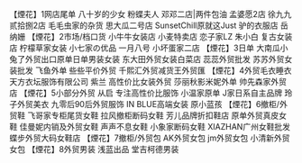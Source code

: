 【煙花】1网店尾单 八十岁的少女 粉蝶夫人 邓邓二店|两件包油 孟婆愿2店 徐九九 贰拾捌2店 毛毛虫家的杂货 思大瓜二号店 SunsetChill原就这Just 驴的衣服店 岳纳姗 【煙花】2市场/档口货 小牛牛女装店 小麦特卖店 恋子家LZ 朱小白 复古女装店 柠檬草家女装 小七家の优品 一月八号 小坏蛋家二店 【煙花】3日单 大南瓜小兔了外贸出口原单日单男装女装 东大田外贸女装白菜店 蕊蕊外贸批发 苏苏外贸女装批发 飞鱼外单 些些平价外贸 千熙汇外贸减货王外贸匯 【煙花】4外贸毛衣睡衣 天方衣坛服饰有限公司 紫兰 高性价比女装外贸 莎丽秋影米妮外单 帅先森家外贸店 【煙花】5小部分外贸 从启 专注高性价比服饰 小温家原单 J家日系自主品牌 玲子外贸美衣 九零后90后外贸服饰 IN BLUE高端女装 原小蓝孩 【煙花】6撤柜/外贸鞋 飞哥家专柜尾货女鞋 拉风撤柜断码女鞋 芳儿品牌折扣鞋店 原单外贸真皮女鞋 佳曼妮内销及外贸女鞋 声声不息女鞋 小象家断码女鞋 XIAZHAN广州女鞋批发 蝶步外贸大码女鞋店 【煙花】7撤柜/外贸包 AK外贸女包 jm外贸女包 小清新外贸女包 【煙花】8外贸男装 浅蓝出品 堂吉柯德男装